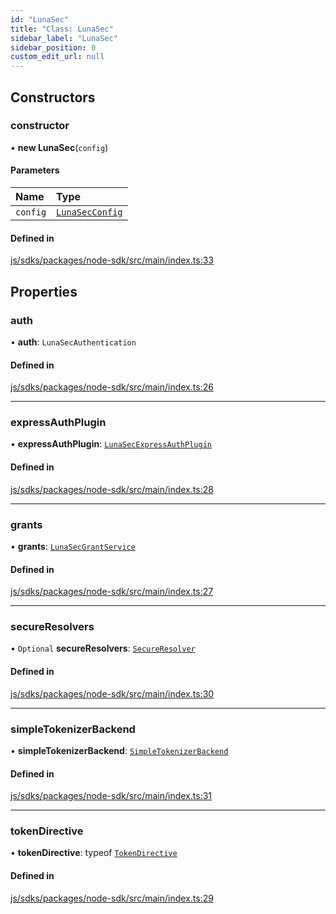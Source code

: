 ```yaml
---
id: "LunaSec"
title: "Class: LunaSec"
sidebar_label: "LunaSec"
sidebar_position: 0
custom_edit_url: null
---
```


## Constructors

### constructor

• **new LunaSec**(`config`)

#### Parameters

| Name | Type |
| :------ | :------ |
| `config` | [`LunaSecConfig`](../interfaces/LunaSecConfig.md) |

#### Defined in

[js/sdks/packages/node-sdk/src/main/index.ts:33](https://github.com/refinery-labs/lunasec-node-monorepo/blob/1194d08/js/sdks/packages/node-sdk/src/main/index.ts#L33)

## Properties

### auth

• **auth**: `LunaSecAuthentication`

#### Defined in

[js/sdks/packages/node-sdk/src/main/index.ts:26](https://github.com/refinery-labs/lunasec-node-monorepo/blob/1194d08/js/sdks/packages/node-sdk/src/main/index.ts#L26)

___

### expressAuthPlugin

• **expressAuthPlugin**: [`LunaSecExpressAuthPlugin`](LunaSecExpressAuthPlugin.md)

#### Defined in

[js/sdks/packages/node-sdk/src/main/index.ts:28](https://github.com/refinery-labs/lunasec-node-monorepo/blob/1194d08/js/sdks/packages/node-sdk/src/main/index.ts#L28)

___

### grants

• **grants**: [`LunaSecGrantService`](LunaSecGrantService.md)

#### Defined in

[js/sdks/packages/node-sdk/src/main/index.ts:27](https://github.com/refinery-labs/lunasec-node-monorepo/blob/1194d08/js/sdks/packages/node-sdk/src/main/index.ts#L27)

___

### secureResolvers

• `Optional` **secureResolvers**: [`SecureResolver`](SecureResolver.md)

#### Defined in

[js/sdks/packages/node-sdk/src/main/index.ts:30](https://github.com/refinery-labs/lunasec-node-monorepo/blob/1194d08/js/sdks/packages/node-sdk/src/main/index.ts#L30)

___

### simpleTokenizerBackend

• **simpleTokenizerBackend**: [`SimpleTokenizerBackend`](SimpleTokenizerBackend.md)

#### Defined in

[js/sdks/packages/node-sdk/src/main/index.ts:31](https://github.com/refinery-labs/lunasec-node-monorepo/blob/1194d08/js/sdks/packages/node-sdk/src/main/index.ts#L31)

___

### tokenDirective

• **tokenDirective**: typeof [`TokenDirective`](TokenDirective.md)

#### Defined in

[js/sdks/packages/node-sdk/src/main/index.ts:29](https://github.com/refinery-labs/lunasec-node-monorepo/blob/1194d08/js/sdks/packages/node-sdk/src/main/index.ts#L29)

